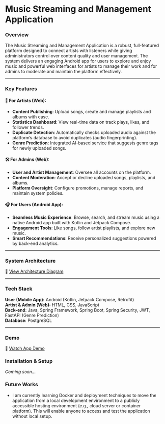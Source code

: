 # **Music Streaming and Management Application**

### **Overview**  
The Music Streaming and Management Application is a robust, full-featured platform designed to connect artists with listeners while giving administrators control over content quality and user management. The system delivers an engaging Android app for users to explore and enjoy music and powerful web interfaces for artists to manage their work and for admins to moderate and maintain the platform effectively.

---

### **Key Features**  

#### **🎵 For Artists (Web):**  
- **Content Publishing**: Upload songs, create and manage playlists and albums with ease.  
- **Statistics Dashboard**: View real-time data on track plays, likes, and follower trends.  
- **Duplicate Detection**: Automatically checks uploaded audio against the platform’s database to avoid duplicates (audio fingerprinting).  
- **Genre Prediction**: Integrated AI-based service that suggests genre tags for newly uploaded songs.  

#### **🛠️ For Admins (Web):**  
- **User and Artist Management**: Oversee all accounts on the platform.  
- **Content Moderation**: Accept or decline uploaded songs, playlists, and albums.  
- **Platform Oversight**: Configure promotions, manage reports, and maintain system policies.  

#### **🎧 For Users (Android App):**  
- **Seamless Music Experience**: Browse, search, and stream music using a native Android app built with Kotlin and Jetpack Compose.  
- **Engagement Tools**: Like songs, follow artist playlists, and explore new music.  
- **Smart Recommendations**: Receive personalized suggestions powered by back-end analytics.

---

### **System Architecture**  
📄 [View Architecture Diagram]()

---

### **Tech Stack**  

**User (Mobile App):** Android (Kotlin, Jetpack Compose, Retrofit)  
**Artist & Admin (Web):** HTML, CSS, JavaScript  
**Back-end:** Java, Spring Framework, Spring Boot, Spring Security, JWT, FastAPI (Genre Prediction)  
**Database:** PostgreSQL  

---

### **Demo**  
🎥 [Watch App Demo]()

### **Installation & Setup**  
_Coming soon..._

### **Future Works**  
- I am currently learning Docker and deployment techniques to move the application from a local development environment to a publicly accessible hosting environment (e.g., cloud server or container platform). This will enable anyone to access and test the application without local setup.



